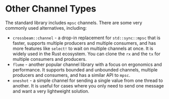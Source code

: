 # Other Channel Types

The standard library includes `mpsc` channels. There are some very commonly used alternatives, including:

* `crossbeam::channel` - a drop-in replacement for `std::sync::mpsc` that is faster, supports multiple producers and multiple consumers, and has more features like `select!` to wait on multiple channels at once. It is widely used in the Rust ecosystem. You can clone the `rx` and the `tx` for multiple consumers and producers.
* `flume` - another popular channel library with a focus on ergonomics and performance. It supports bounded and unbounded channels, multiple producers and consumers, and has a similar API to `mpsc`.
* `oneshot` - a simple channel for sending a single value from one thread to another. It is useful for cases where you only need to send one message and want a very lightweight solution.
